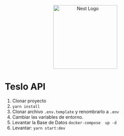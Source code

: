 <p align="center">
  <a href="http://nestjs.com/" target="blank"><img src="https://nestjs.com/img/logo-small.svg" width="200" alt="Nest Logo" /></a>
</p>

# Teslo API
1. Clonar proyecto
2. ```yarn install```
3. Clonar archivo ```.env.template``` y renombrarlo a ```.env```
4. Cambiar las variables de entorno.
5. Levantar la Base de Datos
```docker-compose  up -d```
6. Levantar: ```yarn start:dev```
